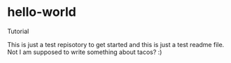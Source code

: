 # hello-world
Tutorial

This is just a test repisotory to get started and this is just a test readme file.
Not I am supposed to write something about tacos? :)
